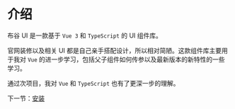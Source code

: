 # 介绍

布谷 UI 是一款基于 `Vue 3` 和 `TypeScript` 的 UI 组件库。

官网装修以及相关 UI 都是自己亲手搭配设计，所以相对简陋。这款组件库主要用于我对 `Vue` 的进一步学习，包括父子组件如何传参以及最新版本的新特性的一些学习。

通过次项目，我对 `Vue` 和 `TypeScript` 也有了更深一步的理解。

下一节：[安装](#/doc/install)